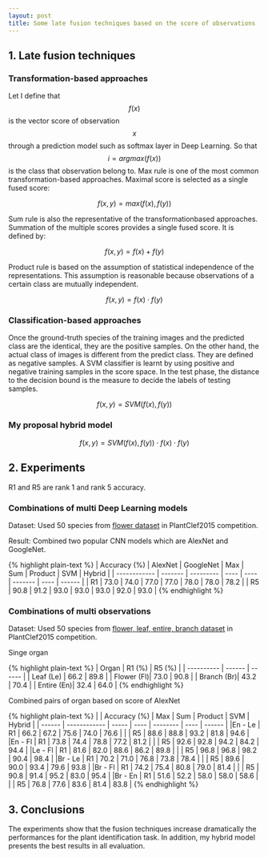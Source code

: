 ```yaml
---
layout: post
title: Some late fusion techniques based on the score of observations
---
```


## 1. Late fusion techniques

### Transformation-based approaches

Let I define that $$f(x)$$ is the vector score of observation $$x$$ through a prediction model such as softmax layer in Deep Learning.
So that $$i = argmax(f(x))$$ is the class that observation belong to.
Max rule is one of the most common transformation-based approaches. Maximal score is selected as a single fused score:

$$f(x, y) = max(f(x), f(y))$$
 
Sum rule is also the representative of the transformationbased approaches. Summation of the multiple scores provides a single fused score. It is defined by:

$$f(x, y) = f(x) + f(y)$$
 
Product rule is based on the assumption of statistical independence of the representations.
This assumption is reasonable because observations of a certain class are mutually independent.
 
$$f(x, y) = f(x) \cdot f(y)$$

### Classification-based approaches

Once the ground-truth species of the training images and the predicted
class are the identical, they are the positive samples. On
the other hand, the actual class of images is different from
the predict class. They are defined as negative samples. A SVM
classifier is learnt by using positive and negative
training samples in the score space. In the test phase, the
distance to the decision bound is the measure to decide the
labels of testing samples.

$$f(x, y) = SVM(f(x), f(y))$$

### My proposal hybrid model

$$f(x, y) = SVM(f(x), f(y)) \cdot f(x) \cdot f(y)$$

## 2. Experiments

R1 and R5 are rank 1 and rank 5 accuracy.

### Combinations of multi Deep Learning models

Dataset: Used 50 species from [flower dataset](http://www.imageclef.org/lifeclef/2015/plant) in PlantClef2015 competition.

Result: Combined two popular CNN models which are AlexNet and GoogleNet.

{% highlight plain-text %}
| Accuracy (%) | AlexNet | GoogleNet | Max  | Sum  | Product | SVM  | Hybrid |
| ------------ | ------- | --------- | ---- | ---- | ------- | ---- | ------ |
|       R1     |  73.0   |   74.0    | 77.0 | 77.0 |   78.0  | 78.0 |  78.2  |
|       R5     |  90.8   |   91.2    | 93.0 | 93.0 |   93.0  | 92.0 |  93.0  |
{% endhighlight %}

### Combinations of multi observations

Dataset: Used 50 species from [flower, leaf, entire, branch dataset](http://www.imageclef.org/lifeclef/2015/plant) in PlantClef2015 competition.

Singe organ

{% highlight plain-text %}
|  Organ     | R1 (%) | R5 (%) |
| ---------- | ------ | ------ |
| Leaf (Le)  |  66.2  |  89.8  |
| Flower (Fl)|  73.0  |  90.8  |
| Branch (Br)|  43.2  |  70.4  |
| Entire (En)|  32.4  |  64.0  |
{% endhighlight %}

Combined pairs of organ based on score of AlexNet

{% highlight plain-text %}
|        | Accuracy (%) |  Max  | Sum  | Product  | SVM  | Hybrid |
| ------ | ------------ | ----- | ---- | -------- | ---- | ------ |
|En - Le |      R1      |  66.2 | 67.2 |   75.6   | 74.0 |   76.6 |
|        |      R5      |  88.6 | 88.8 |   93.2   | 81.8 |   94.6 |
|En - Fl |      R1      |  73.8 | 74.4 |   78.8   | 77.2 |   81.2 |
|        |      R5      |  92.6 | 92.8 |   94.2   | 84.2 |   94.4 |
|Le - Fl |      R1      |  81.6 | 82.0 |   88.6   | 86.2 |   89.8 |
|        |      R5      |  96.8 | 96.8 |   98.2   | 90.4 |   98.4 |
|Br - Le |      R1      |  70.2 | 71.0 |   76.8   | 73.8 |   78.4 |
|        |      R5      |  89.6 | 90.0 |   93.4   | 79.6 |   93.8 |
|Br - Fl |      R1      |  74.2 | 75.4 |   80.8   | 79.0 |   81.4 |
|        |      R5      |  90.8 | 91.4 |   95.2   | 83.0 |   95.4 |
|Br - En |      R1      |  51.6 | 52.2 |   58.0   | 58.0 |   58.6 |
|        |      R5      |  76.8 | 77.6 |   83.6   | 81.4 |   83.8 |
{% endhighlight %}

## 3. Conclusions

The experiments show that the fusion techniques increase dramatically the
performances for the plant identification task. In addition, my hybrid model presents the best results in all
evaluation.